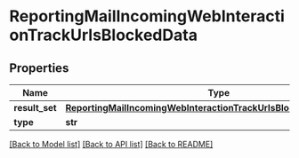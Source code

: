 # ReportingMailIncomingWebInteractionTrackUrlsBlockedData

## Properties
Name | Type | Description | Notes
------------ | ------------- | ------------- | -------------
**result_set** | [**ReportingMailIncomingWebInteractionTrackUrlsBlockedDataResultSet**](ReportingMailIncomingWebInteractionTrackUrlsBlockedDataResultSet.md) |  | [optional] 
**type** | **str** |  | [optional] 

[[Back to Model list]](../README.md#documentation-for-models) [[Back to API list]](../README.md#documentation-for-api-endpoints) [[Back to README]](../README.md)


